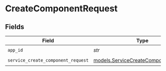 # CreateComponentRequest


## Fields

| Field                                                                              | Type                                                                               | Required                                                                           | Description                                                                        |
| ---------------------------------------------------------------------------------- | ---------------------------------------------------------------------------------- | ---------------------------------------------------------------------------------- | ---------------------------------------------------------------------------------- |
| `app_id`                                                                           | *str*                                                                              | :heavy_check_mark:                                                                 | app ID                                                                             |
| `service_create_component_request`                                                 | [models.ServiceCreateComponentRequest](../models/servicecreatecomponentrequest.md) | :heavy_check_mark:                                                                 | Input                                                                              |